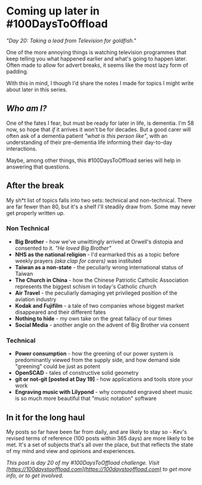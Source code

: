 # Coming up later in #100DaysToOffload
*"Day 20: Taking a lead from Television for goldfish."*

One of the more annoying things is watching television programmes that keep telling you what happened earlier and what's going to happen later. Often made to allow for advert breaks, it seems like the most lazy form of padding.

With this in mind, I though I'd share the notes I made for topics I might write about later in this series.

## _Who am I?_

One of the fates I fear, but must be ready for later in life, is dementia. I'm 58 now, so hope that *if* it arrives it won't be for decades. But a good carer will often ask of a dementia patient *"what is this person like"*, with an understanding of their pre-dementia life informing their day-to-day interactions.

Maybe, among other things, this #100DaysToOffload series will help in answering that questions.

## After the break

My sh*t list of topics falls into two sets: technical and non-technical. There are far fewer than 80, but it's a shelf I'll steadily draw from. Some may never get properly written up.

### Non Technical
- **Big Brother** - how we've unwittingly arrived at Orwell's distopia and consented to it. _"He loved Big Brother"_
- **NHS as the national religion** - I'd earmarked this as a topic before weekly prayers _(aka clap for carers)_ was instituted
- **Taiwan as a non-state** - the peculiarly wrong international status of Taiwan
- **The Church in China** - how the Chinese Patriotic Catholic Association represents the biggest schism in today's Catholic church
- **Air Travel** - the peculiarly damaging yet privileged position of the aviation industry
- **Kodak and Fujifilm** - a tale of two companies whose biggest market disappeared and their different fates
- **Nothing to hide** - my own take on the great fallacy of our times
- **Social Media** - another angle on the advent of Big Brother via consent

### Technical
- **Power consumption** - how the greening of our power system is predominantly viewed from the supply side, and how demand side "greening" could be just as potent
- **OpenSCAD** - tales of constructive solid geometry
- **git or not-git [posted at Day 19]** - how applications and tools store your work
- **Engraving music with Lilypond** - why computed engraved sheet music is so much more beautiful that "music notation" software


## In it for the long haul

My posts so far have been far from daily, and are likely to stay so - Kev's revised terms of reference (100 posts within 365 days) are more likely to be met. It's a set of subjects that's all over the place, but that reflects the state of my mind and view and opinions and experiences.



*This post is day 20 of my #100DaysToOffload challenge. Visit [https://100daystooffload.com](https://100daystooffload.com) to get more info, or to get involved.*